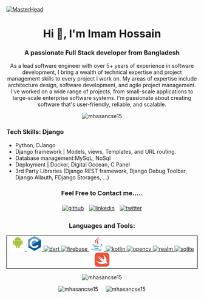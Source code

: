 [![MasterHead](https://1.bp.blogspot.com/-7A4WynwLsMw/XbBpCXG8fHI/AAAAAAAAMt4/uOa1bpLskYgrwGbllhSu2SDj_Mig8SXJQCLcBGAsYHQ/s1600/2000_600px.gif)](https://github.com/mhasancse15)

<h1 align="center">Hi 👋, I'm Imam Hossain</h1>
<h3 align="center">A passionate Full Stack developer from Bangladesh</h3>

<p align="center">As a lead software engineer with over 5+ years of experience in software development, I bring a wealth of technical expertise and project management skills to every project I work on. My areas of expertise include architecture design, software development, and agile project management. I've worked on a wide range of projects, from small-scale applications to large-scale enterprise software systems. I'm passionate about creating software that's user-friendly, reliable, and scalable.</p>

<p align="center"> <img
                src="https://komarev.com/ghpvc/?username=vmhasancse15&label=Profile%20views&color=0e75b6&style=flat"
                alt="mhasancse15" /> </p>
                
<!-- <p align="center"> <img
                src="https://user-images.githubusercontent.com/40136017/134124139-172a975d-1cf3-4538-8049-8efab00e4489.png"
                alt="vmhasancse15" /> </p> -->

<h3 align="left">Tech Skills: Django</h3>


- Python, DJango
- Django framework | Models, views, Templates, and URL routing.
- Database management:MySqL, NoSql
- Deployment  | Docker, Digital Occean, C Panel
- 3rd Party Libraries (Django REST framework, Django Debug Toolbar, Django Allauth, FDjango Storages, ...)



<!-- ### Feel Free to Contact me..... -->
<h3 align="center">Feel Free to Contact me.....</h3>
<p align="center">
        <a href="https://github.com/cm2889"><img alt="github" width="10%" style="padding:5px"
                        src="https://img.icons8.com/clouds/100/000000/github.png" /></a>
        <a href="https://www.linkedin.com/in/imam-hossain-tanvir-8b9515121/"><img alt="linkedin" width="10%" style="padding:5px"
                        src="https://img.icons8.com/clouds/100/000000/linkedin.png" /></a>
        <a href="https://www.facebook.com/imam.tanvir/"><img alt="twitter" width="10%" style="padding:5px"
                        src="https://img.icons8.com/clouds/100/000000/facebook.png" /></a>
</p>
<h3 align="center">Languages and Tools:</h3>
<p align="center " style="border: 1px solid black" >
<a href="https://developer.android.com" target="_blank" rel="noreferrer"> <img src="https://raw.githubusercontent.com/devicons/devicon/master/icons/android/android-original-wordmark.svg" alt="android" width="40" height="40"/> </a> <a href="https://www.cprogramming.com/" target="_blank" rel="noreferrer"> <img src="https://raw.githubusercontent.com/devicons/devicon/master/icons/c/c-original.svg" alt="c" width="40" height="40"/> </a> <a href="https://dart.dev" target="_blank" rel="noreferrer"> <img src="https://www.vectorlogo.zone/logos/dartlang/dartlang-icon.svg" alt="dart" width="40" height="40"/> </a> <a href="https://firebase.google.com/" target="_blank" rel="noreferrer"> <img src="https://www.vectorlogo.zone/logos/firebase/firebase-icon.svg" alt="firebase" width="40" height="40"/> </a> <a href="https://www.java.com" target="_blank" rel="noreferrer"> <img src="https://raw.githubusercontent.com/devicons/devicon/master/icons/java/java-original.svg" alt="java" width="40" height="40"/> </a> <a href="https://kotlinlang.org" target="_blank" rel="noreferrer"> <img src="https://www.vectorlogo.zone/logos/kotlinlang/kotlinlang-icon.svg" alt="kotlin" width="40" height="40"/> </a> <a href="https://opencv.org/" target="_blank" rel="noreferrer"> <img src="https://www.vectorlogo.zone/logos/opencv/opencv-icon.svg" alt="opencv" width="40" height="40"/> </a> <a href="https://realm.io/" target="_blank" rel="noreferrer"> <img src="https://raw.githubusercontent.com/bestofjs/bestofjs-webui/8665e8c267a0215f3159df28b33c365198101df5/public/logos/realm.svg" alt="realm" width="40" height="40"/> </a> <a href="https://www.sqlite.org/" target="_blank" rel="noreferrer"> <img src="https://www.vectorlogo.zone/logos/sqlite/sqlite-icon.svg" alt="sqlite" width="40" height="40"/> </a> <a href="https://developer.apple.com/swift/" target="_blank" rel="noreferrer"> <img src="https://raw.githubusercontent.com/devicons/devicon/master/icons/swift/swift-original.svg" alt="swift" width="40" height="40"/> </a> </p>


<p align="center" ><img src="https://github-readme-stats.vercel.app/api/top-langs?username=mhasancse15&show_icons=true&locale=en&layout=compact&theme=tokyonight" alt="mhasancse15" />  </p>

<p align="center "  >
                <img  width="48%"
               src="https://github-readme-stats.vercel.app/api?username=mhasancse15&show_icons=true&locale=en&theme=tokyonight" alt="mhasancse15" />  &nbsp; &nbsp; 
        <img width="48%" src="https://github-readme-streak-stats.herokuapp.com/?user=mhasancse15&&theme=tokyonight" alt="mhasancse15"  /></p>
                
      
